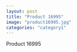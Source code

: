 ```yaml
---
layout: post
title: "Product 16995"
image: "product16995.jpg"
categories: "category1"
---
```

Product 16995
